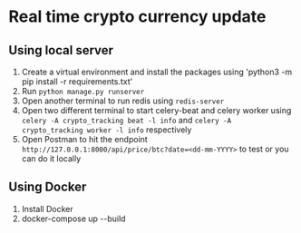 # Real time crypto currency update

## Using local server

1. Create a virtual environment and install the packages using 'python3 -m pip install -r requirements.txt'
2. Run `python manage.py runserver`
3. Open another terminal to run redis using `redis-server`
4. Open two different terminal to start celery-beat and celery worker using `celery -A crypto_tracking beat -l info` and 
  `celery -A crypto_tracking worker -l info` respectively
5. Open Postman to hit the endpoint `http://127.0.0.1:8000/api/price/btc?date=<dd-mm-YYYY>` to test or you can do it locally


## Using Docker
1. Install Docker 
2. docker-compose up --build 


